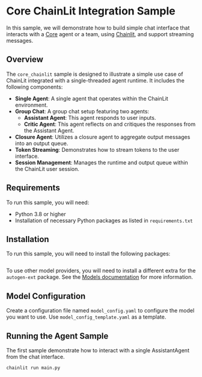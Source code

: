# Core ChainLit Integration Sample

In this sample, we will demonstrate how to build simple chat interface that
interacts with a [Core](https://microsoft.github.io/autogen/stable/user-guide/core-user-guide/index.html)
agent or a team, using [Chainlit](https://github.com/Chainlit/chainlit),
and support streaming messages.

## Overview

The `core_chainlit` sample is designed to illustrate a simple use case of ChainLit integrated with a single-threaded agent runtime. It includes the following components:

- **Single Agent**: A single agent that operates within the ChainLit environment.
- **Group Chat**: A group chat setup featuring two agents:
  - **Assistant Agent**: This agent responds to user inputs.
  - **Critic Agent**: This agent reflects on and critiques the responses from the Assistant Agent.
- **Closure Agent**: Utilizes a closure agent to aggregate output messages into an output queue.
- **Token Streaming**: Demonstrates how to stream tokens to the user interface.
- **Session Management**: Manages the runtime and output queue within the ChainLit user session.

## Requirements

To run this sample, you will need:
- Python 3.8 or higher
- Installation of necessary Python packages as listed in `requirements.txt`

## Installation

To run this sample, you will need to install the following packages:

```shell

```

To use other model providers, you will need to install a different extra
for the `autogen-ext` package.
See the [Models documentation](https://microsoft.github.io/autogen/stable/user-guide/agentchat-user-guide/tutorial/models.html) for more information.

## Model Configuration

Create a configuration file named `model_config.yaml` to configure the model
you want to use. Use `model_config_template.yaml` as a template.


## Running the Agent Sample

The first sample demonstrate how to interact with a single AssistantAgent
from the chat interface.

```shell
chainlit run main.py
```

